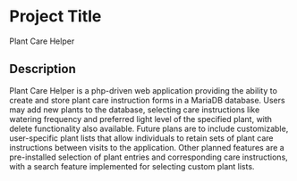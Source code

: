 # Project Title

Plant Care Helper

## Description

Plant Care Helper is a php-driven web application providing the ability to create and store plant care instruction forms in a MariaDB database. Users may add new plants to the database, selecting care instructions like watering frequency and preferred light level of the specified plant, with delete functionality also available. Future plans are to include customizable, user-specific plant lists that allow individuals to retain sets of plant care instructions between visits to the application. Other planned features are a pre-installed selection of plant entries and corresponding care instructions, with a search feature implemented for selecting custom plant lists.

<!-- ## Getting Started

### Dependencies

* Describe any prerequisites, libraries, OS version, etc., needed before installing program.
* ex. Windows 10 -->

<!-- ### Installing

* How/where to download your program
* Any modifications needed to be made to files/folders

### Executing program

* How to run the program
* Step-by-step bullets
```
code blocks for commands
```

## Help

Any advise for common problems or issues.
```
command to run if program contains helper info -->
```
